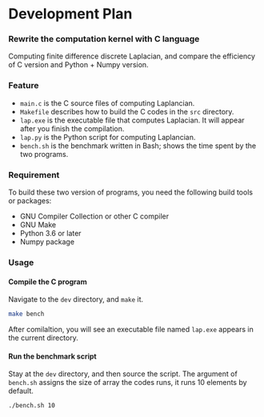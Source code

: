 # Development Plan
### Rewrite the computation kernel with C language
Computing finite difference discrete Laplacian, and compare the efficiency of C version and Python + Numpy version.

### Feature
- `main.c` is the C source files of computing Laplancian.
- `Makefile` describes how to build the C codes in the `src` directory.
- `lap.exe` is the executable file that computes Laplacian. It will appear after you finish the compilation.
- `lap.py` is the Python script for computing Laplancian.
- `bench.sh` is the benchmark written in Bash; shows the time spent by the two programs.

### Requirement
To build these two version of programs, you need the following build tools or packages:
- GNU Compiler Collection or other C compiler
- GNU Make
- Python 3.6 or later
- Numpy package

### Usage
#### Compile the C program
Navigate to the `dev` directory, and `make` it.  
```bash
make bench
```
After comilaltion, you will see an executable file named `lap.exe` appears in the current directory.

#### Run the benchmark script
Stay at the `dev` directory, and then source the script. The argument of `bench.sh` assigns the size of array the codes runs, it runs 10 elements by default.  
```bash
./bench.sh 10
```
